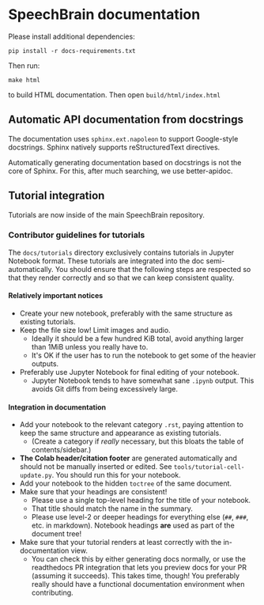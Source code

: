# SpeechBrain documentation

Please install additional dependencies:

```
pip install -r docs-requirements.txt
```

Then run:
```
make html
```
to build HTML documentation. Then open `build/html/index.html`

## Automatic API documentation from docstrings

The documentation uses `sphinx.ext.napoleon` to support Google-style
docstrings. Sphinx natively supports reStructuredText directives.

Automatically generating documentation based on docstrings is not the
core of Sphinx. For this, after much searching, we use better-apidoc.

## Tutorial integration

Tutorials are now inside of the main SpeechBrain repository.

### Contributor guidelines for tutorials

The `docs/tutorials` directory exclusively contains tutorials in Jupyter Notebook format. These tutorials are integrated into the doc semi-automatically. You should ensure that the following steps are respected so that they render correctly and so that we can keep consistent quality.

#### Relatively important notices

- Create your new notebook, preferably with the same structure as existing tutorials.
- Keep the file size low! Limit images and audio.
  - Ideally it should be a few hundred KiB total, avoid anything larger than 1MiB unless you really have to.
  - It's OK if the user has to run the notebook to get some of the heavier outputs.
- Preferably use Jupyter Notebook for final editing of your notebook.
  - Jupyter Notebook tends to have somewhat sane `.ipynb` output. This avoids Git diffs from being excessively large.

#### Integration in documentation

- Add your notebook to the relevant category `.rst`, paying attention to keep the same structure and appearance as existing tutorials.
  - (Create a category if _really_ necessary, but this bloats the table of contents/sidebar.)
- **The Colab header/citation footer** are generated automatically and should not be manually inserted or edited. See `tools/tutorial-cell-update.py`. You should run this for your notebook.
- Add your notebook to the hidden `toctree` of the same document.
- Make sure that your headings are consistent!
  - Please use a single top-level heading for the title of your notebook.
  - That title should match the name in the summary.
  - Please use level-2 or deeper headings for everything else (`##`, `###`, etc. in markdown). Notebook headings **are** used as part of the document tree!
- Make sure that your tutorial renders at least correctly with the in-documentation view.
  - You can check this by either generating docs normally, or use the readthedocs PR integration that lets you preview docs for your PR (assuming it succeeds). This takes time, though! You preferably really should have a functional documentation environment when contributing.